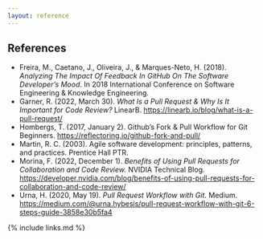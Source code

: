 ```yaml
---
layout: reference
---
```


## References 

- Freira, M., Caetano, J., Oliveira, J., & Marques-Neto, H. (2018). _Analyzing The Impact Of Feedback In GitHub On The Software Developer’s Mood_. In 2018 International Conference on Software Engineering & Knowledge Engineering.
- Garner, R. (2022, March 30). _What Is a Pull Request & Why Is It Important for Code Review?_ LinearB. https://linearb.io/blog/what-is-a-pull-request/
- Hombergs, T. (2017, January 2). Github’s Fork & Pull Workflow for Git Beginners. https://reflectoring.io/github-fork-and-pull/
- Martin, R. C. (2003). Agile software development: principles, patterns, and practices. Prentice Hall PTR.
- Morina, F. (2022, December 1). _Benefits of Using Pull Requests for Collaboration and Code Review._ NVIDIA Technical Blog. https://developer.nvidia.com/blog/benefits-of-using-pull-requests-for-collaboration-and-code-review/
- Urna, H. (2020, May 19). _Pull Request Workflow with Git_. Medium. https://medium.com/@urna.hybesis/pull-request-workflow-with-git-6-steps-guide-3858e30b5fa4

{% include links.md %}

